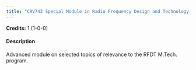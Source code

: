 ```yaml
---
title: "CRV743 Special Module in Radio Frequency Design and Technology-II"
---
```

**Credits:** 1 (1-0-0)

#### Description
Advanced module on selected topics of relevance to the RFDT M.Tech. program.